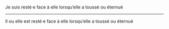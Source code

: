 Je suis resté·e face à elle lorsqu’elle a toussé ou éternué

---

Il ou elle est resté·e face à elle lorsqu’elle a toussé ou éternué
